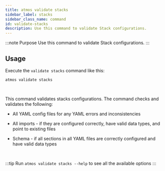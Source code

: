 ```yaml
---
title: atmos validate stacks
sidebar_label: stacks
sidebar_class_name: command
id: validate-stacks
description: Use this command to validate Stack configurations.
---
```


:::note Purpose
Use this command to validate Stack configurations.
:::

## Usage

Execute the `validate stacks` command like this:

```shell
atmos validate stacks
```

<br/>

This command validates stacks configurations. The command checks and validates the following:

- All YAML config files for any YAML errors and inconsistencies

- All imports - if they are configured correctly, have valid data types, and point to existing files

- Schema - if all sections in all YAML files are correctly configured and have valid data types

<br/>

:::tip
Run `atmos validate stacks --help` to see all the available options
:::
